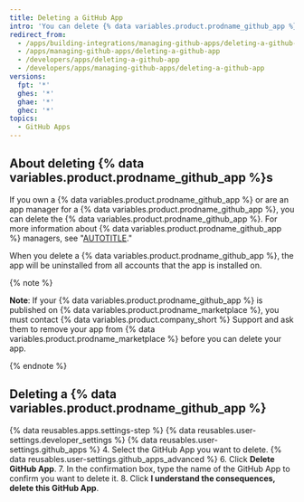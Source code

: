```yaml
---
title: Deleting a GitHub App
intro: 'You can delete {% data variables.product.prodname_github_app %}s that you own if you no longer want to use or maintain the app.'
redirect_from:
  - /apps/building-integrations/managing-github-apps/deleting-a-github-app
  - /apps/managing-github-apps/deleting-a-github-app
  - /developers/apps/deleting-a-github-app
  - /developers/apps/managing-github-apps/deleting-a-github-app
versions:
  fpt: '*'
  ghes: '*'
  ghae: '*'
  ghec: '*'
topics:
  - GitHub Apps
---
```


## About deleting {% data variables.product.prodname_github_app %}s

If you own a {% data variables.product.prodname_github_app %} or are an app manager for a {% data variables.product.prodname_github_app %}, you can delete the {% data variables.product.prodname_github_app %}. For more information about {% data variables.product.prodname_github_app %} managers, see "[AUTOTITLE](/apps/maintaining-github-apps/about-github-app-managers)."

When you delete a {% data variables.product.prodname_github_app %}, the app will be uninstalled from all accounts that the app is installed on.

{% note %}

**Note**: If your {% data variables.product.prodname_github_app %} is published on {% data variables.product.prodname_marketplace %}, you must contact {% data variables.product.company_short %} Support and ask them to remove your app from {% data variables.product.prodname_marketplace %} before you can delete your app.

{% endnote %}

## Deleting a {% data variables.product.prodname_github_app %}

{% data reusables.apps.settings-step %}
{% data reusables.user-settings.developer_settings %}
{% data reusables.user-settings.github_apps %}
4. Select the GitHub App you want to delete.
{% data reusables.user-settings.github_apps_advanced %}
6. Click **Delete GitHub App**.
7. In the confirmation box, type the name of the GitHub App to confirm you want to delete it.
8. Click **I understand the consequences, delete this GitHub App**.
